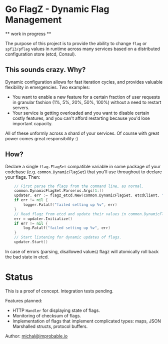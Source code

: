 
# Go FlagZ - Dynamic Flag Management

** work in progress **

The purpose of this project is to provide the ability to change `flag` or `spf13/pflag` values in runtime across many 
services based on a distributed configuration store (etcd, Consul).
 
## This sounds crazy. Why?

Dynamic configuration allows for fast iteration cycles, and provides valuable flexibility in emergencies. Two examples:
 
 * You want to enable a new feature for a certain fraction of user requests in granular fashion (1%, 5%, 20%, 50%, 
 100%) without a need to restart servers.
 * Your service is getting overloaded and you want to disable certain costly features, and you can't afford 
 restarting because you'd lose important capacity.
 
All of these unformly across a shard of your services. Of course with great power comes great responsibility :)

## How?

Declare a single `flag.FlagSet` compatible variable in some package of your codebase (e.g. `common.DynamicFlagSet`) 
that you'll use throughout to declare your flags. Then:

```go
    // First parse the flags from the command line, as normal.
    common.DynamicFlagSet.Parse(os.Args[1:])
	updater, err := flagz_etcd.New(common.DynamicFlagSet, etcdClient, "/my_service/flagz", logger)
	if err != nil {
		logger.Fatalf("failed setting up %v", err)
	}
	// Read flagz from etcd and update their values in common.DynamicFlagSet
	err = updater.Initialize()
	if err != nil {
		log.Fatalf("failed setting up %v", err)
	}
	// Start listening for dynamic updates of flags.
	updater.Start()
```

In case of errors (parsing, disallowed values) flagz will atomically roll back the bad state in etcd.

# Status

This is a proof of concept. Integration tests pending.

Features planned:
 
  * HTTP `Handler` for displaying state of flags.
  * Monitoring of checksum of flags.
  * Implementation of flags that implement complicated types: maps, JSON Marshalled structs, protocol buffers.

Author: michal@improbable.io

